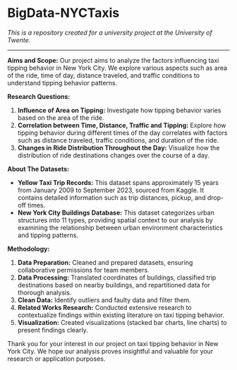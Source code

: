 # BigData-NYCTaxis
*This is a repository created for a university project at the University of Twente.*
___

**Aims and Scope:**
Our project aims to analyze the factors influencing taxi tipping behavior in New York City. We explore various aspects such as area of the ride, time of day, distance traveled, and traffic conditions to understand tipping behavior patterns.

**Research Questions:**
1. **Influence of Area on Tipping:** Investigate how tipping behavior varies based on the area of the ride.
2. **Correlation between Time, Distance, Traffic and Tipping:** Explore how tipping behavior during different times of the day correlates with factors such as distance traveled, traffic conditions, and duration of the ride.
3. **Changes in Ride Distribution Throughout the Day:** Visualize how the distribution of ride destinations changes over the course of a day.

**About The Datasets:**
- **Yellow Taxi Trip Records:** This dataset spans approximately 15 years from January 2009 to September 2023, sourced from Kaggle. It contains detailed information such as trip distances, pickup, and drop-off times.
- **New York City Buildings Database:** This dataset categorizes urban structures into 11 types, providing spatial context to our analysis by examining the relationship between urban environment characteristics and tipping patterns.

**Methodology:**
1. **Data Preparation:** Cleaned and prepared datasets, ensuring collaborative permissions for team members.
2. **Data Processing:** Translated coordinates of buildings, classified trip destinations based on nearby buildings, and repartitioned data for thorough analysis.
3. **Clean Data:** Identify outliers and faulty data and filter them.
4. **Related Works Research:** Conducted extensive research to contextualize findings within existing literature on taxi tipping behavior.
5. **Visualization:** Created visualizations (stacked bar charts, line charts) to present findings clearly.

Thank you for your interest in our project on taxi tipping behavior in New York City. We hope our analysis proves insightful and valuable for your research or application purposes.

